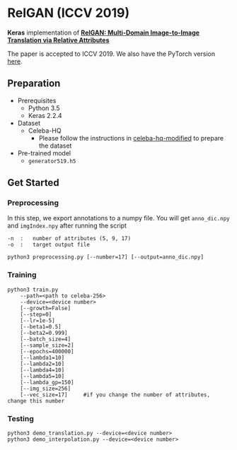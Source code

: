 #   RelGAN (ICCV 2019)

**Keras** implementation of [**RelGAN: Multi-Domain Image-to-Image Translation via Relative Attributes**](https://arxiv.org/abs/1908.07269)

The paper is accepted to ICCV 2019. We also have the PyTorch version [here](https://github.com/elvisyjlin/RelGAN-PyTorch).

##  Preparation
*   Prerequisites
    *   Python  3.5
    *   Keras   2.2.4
*   Dataset
    *   Celeba-HQ
        *   Please follow the instructions in [celeba-hq-modified](https://github.com/willylulu/celeba-hq-modified) to prepare the dataset
*   Pre-trained model
    *   `generator519.h5`
    
##  Get Started

### Preprocessing

In this step, we export annotations to a numpy file. You will get `anno_dic.npy` and `imgIndex.npy` after running the script

```
-n  :   number of attributes (5, 9, 17)
-o  :   target output file
```

```console
python3 preprocessing.py [--number=17] [--output=anno_dic.npy]
```

### Training

```console
python3 train.py
    --path=<path to celeba-256>
    --device=<device number>
    [--growth=False]
    [--step=0]
    [--lr=1e-5]
    [--beta1=0.5]
    [--beta2=0.999]
    [--batch_size=4]
    [--sample_size=2]
    [--epochs=400000]
    [--lambda1=10]
    [--lambda2=10]
    [--lambda4=10]
    [--lambda5=10]
    [--lambda_gp=150]
    [--img_size=256]
    [--vec_size=17]     #if you change the number of attributes, change this number
```

### Testing

```console
python3 demo_translation.py --device=<device number>
python3 demo_interpolation.py --device=<device number>
```
